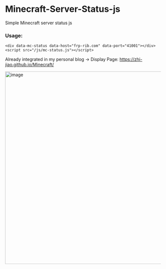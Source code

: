 # Minecraft-Server-Status-js
Simple Minecraft server status js

### Usage:

```
<div data-mc-status data-host="frp-rib.com" data-port="41001"></div>
<script src="/js/mc-status.js"></script>
```

Already integrated in my personal blog -> Display Page: https://zhi-jiao.github.io/Minecraft/

<img width="1081" height="623" alt="image" src="https://github.com/user-attachments/assets/5ceb9caf-6db3-4b72-beee-150dcca10997" />
